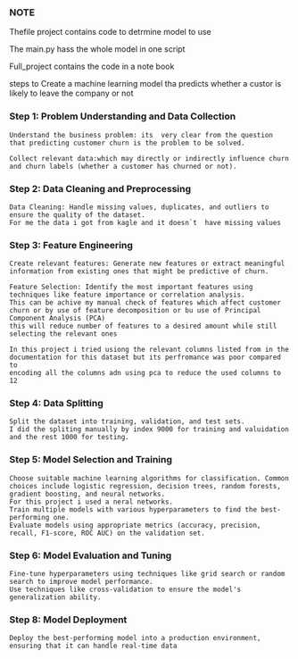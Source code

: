 
### NOTE
Thefile project contains code to detrmine model to use

The main.py hass the whole model in one script 

Full_project contains the code in a note book 


steps to Create a machine learning model tha predicts whether a custor is likely to leave the company or not 


### Step 1: Problem Understanding and Data Collection

    Understand the business problem: its  very clear from the question that predicting customer churn is the problem to be solved.
    
    Collect relevant data:which may directly or indirectly influence churn  and churn labels (whether a customer has churned or not).

### Step 2: Data Cleaning and Preprocessing

    Data Cleaning: Handle missing values, duplicates, and outliers to ensure the quality of the dataset.
    For me the data i got from kagle and it doesn`t  have missing values

### Step 3: Feature Engineering

    Create relevant features: Generate new features or extract meaningful information from existing ones that might be predictive of churn.

    Feature Selection: Identify the most important features using techniques like feature importance or correlation analysis.
    This can be achive my manual check of features which affect customer churn or by use of feature decomposition or bu use of Principal Component Analysis (PCA)
    this will reduce number of features to a desired amount while still selecting the relevant ones

    In this project i tried usiong the relevant columns listed from in the documentation for this dataset but its perfromance was poor compared to 
    encoding all the columns adn using pca to reduce the used columns to 12
 
### Step 4: Data Splitting

    Split the dataset into training, validation, and test sets.
    I did the spliting manually by index 9000 for training and valuidation and the rest 1000 for testing.

### Step 5: Model Selection and Training

    Choose suitable machine learning algorithms for classification. Common choices include logistic regression, decision trees, random forests, gradient boosting, and neural networks.
    For this project i used a neral networks.
    Train multiple models with various hyperparameters to find the best-performing one.
    Evaluate models using appropriate metrics (accuracy, precision, recall, F1-score, ROC AUC) on the validation set.

### Step 6: Model Evaluation and Tuning

    Fine-tune hyperparameters using techniques like grid search or random search to improve model performance.
    Use techniques like cross-validation to ensure the model's generalization ability.

### Step 8: Model Deployment

    Deploy the best-performing model into a production environment, ensuring that it can handle real-time data
